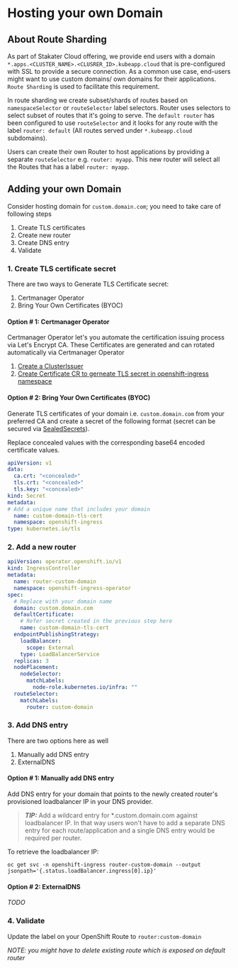 # Hosting your own Domain

## About Route Sharding

As part of Stakater Cloud offering, we provide end users with a domain `*.apps.<CLUSTER_NAME>.<CLUSRER_ID>.kubeapp.cloud` that is pre-configured with SSL to provide a secure connection. As a common use case, end-users might want to use custom domains/ own domains for their applications. `Route Sharding` is used to facilitate this requirement.

In route sharding we create subset/shards of routes based on `namespaceSelector` or `routeSelector` label selectors. Router uses selectors to select subset of routes that it's going to serve. The `default router` has been configured to use `routeSelector` and it looks for any route with the label `router: default` (All routes served under `*.kubeapp.cloud` subdomains).

Users can create their own Router to host applications by providing a separate `routeSelector` e.g. `router: myapp`. This new router will select all the Routes that has a label `router: myapp`.

## Adding your own Domain

Consider hosting domain for `custom.domain.com`; you need to take care of following steps

1. Create TLS certificates
2. Create new router
3. Create DNS entry
4. Validate

### 1. Create TLS certificate secret

There are two ways to Generate TLS Certificate secret:

1. Certmanager Operator
2. Bring Your Own Certificates (BYOC)

#### Option # 1: Certmanager Operator

Certmanager Operator let's you automate the certification issuing process via Let's Encrypt CA. These Certificates are generated and can rotated automatically via Certmanager Operator

1. [Create a ClusterIssuer](https://cert-manager.io/docs/configuration/acme/)
2. [Create Certificate CR to gerneate TLS secret in openshift-ingress namespace](https://cert-manager.io/docs/usage/certificate/)

#### Option # 2: Bring Your Own Certificates (BYOC)

Generate TLS certificates of your domain i.e. `custom.domain.com` from your preferred CA and create a secret of the following format (secret can be secured via [SealedSecrets](../secrets/sealed-secrets.md#Secrets-Management-using-Sealed-Secrets-Controller)).

Replace concealed values with the corresponding base64 encoded certificate values.

```yaml
apiVersion: v1
data:
  ca.crt: "<concealed>"
  tls.crt: "<concealed>"
  tls.key: "<concealed>"
kind: Secret
metadata:
# Add a unique name that includes your domain
  name: custom-domain-tls-cert
  namespace: openshift-ingress
type: kubernetes.io/tls
```

### 2. Add a new router

```yaml
apiVersion: operator.openshift.io/v1
kind: IngressController
metadata:
  name: router-custom-domain
  namespace: openshift-ingress-operator
spec:
  # Replace with your domain name
  domain: custom.domain.com
  defaultCertificate:
    # Refer secret created in the previous step here
    name: custom-domain-tls-cert
  endpointPublishingStrategy:
    loadBalancer:
      scope: External
    type: LoadBalancerService
  replicas: 3
  nodePlacement:
    nodeSelector:
      matchLabels:
        node-role.kubernetes.io/infra: ""
  routeSelector:
    matchLabels:
      router: custom-domain
```

### 3. Add DNS entry

There are two options here as well

1. Manually add DNS entry
2. ExternalDNS

#### Option # 1: Manually add DNS entry

Add DNS entry for your domain that points to the newly created router's provisioned loadbalancer IP in your DNS provider.

> **_TIP:_** Add a wildcard entry for *.custom.domain.com against loadbalancer IP. In that way users won't have to add a separate DNS entry for each route/application and a single DNS entry would be required per router.

To retrieve the loadbalancer IP: 
```shell script
oc get svc -n openshift-ingress router-custom-domain --output jsonpath='{.status.loadBalancer.ingress[0].ip}'
```

#### Option # 2: ExternalDNS

_TODO_

### 4. Validate

Update the label on your OpenShift Route to `router:custom-domain`

_NOTE: you might have to delete existing route which is exposed on default router_
